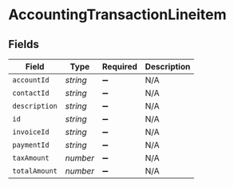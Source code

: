 # AccountingTransactionLineitem


## Fields

| Field              | Type               | Required           | Description        |
| ------------------ | ------------------ | ------------------ | ------------------ |
| `accountId`        | *string*           | :heavy_minus_sign: | N/A                |
| `contactId`        | *string*           | :heavy_minus_sign: | N/A                |
| `description`      | *string*           | :heavy_minus_sign: | N/A                |
| `id`               | *string*           | :heavy_minus_sign: | N/A                |
| `invoiceId`        | *string*           | :heavy_minus_sign: | N/A                |
| `paymentId`        | *string*           | :heavy_minus_sign: | N/A                |
| `taxAmount`        | *number*           | :heavy_minus_sign: | N/A                |
| `totalAmount`      | *number*           | :heavy_minus_sign: | N/A                |